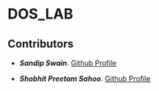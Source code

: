 # DOS_LAB

## Contributors

- ___***Sandip Swain***___. [Github Profile](https://github.com/sandipswain)

- ___***Shobhit Preetam Sahoo***___. [Github Profile](https://github.com/ShobhitSahoo)
